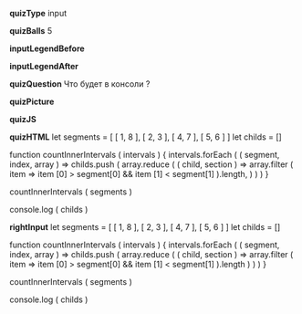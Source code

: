 ____quizType____
input

____quizBalls____
5


____inputLegendBefore____


____inputLegendAfter____



____quizQuestion____
Что будет в консоли ?

____quizPicture____


____quizJS____



____quizHTML____
let segments = [ [ 1, 8 ], [ 2, 3 ], [ 4, 7 ], [ 5, 6 ] ]
let childs = []

function countInnerIntervals ( intervals ) {
    intervals.forEach (
        ( segment, index, array ) => childs.push (
            array.reduce (
                ( child, section ) => array.filter ( item => item [0] > segment[0] && item [1] < segment[1] ).length,
            )
        )
    )
}

countInnerIntervals ( segments )

console.log ( childs )


____rightInput____
let segments = [ [ 1, 8 ], [ 2, 3 ], [ 4, 7 ], [ 5, 6 ] ]
let childs = []

function countInnerIntervals ( intervals ) {
    intervals.forEach (
        ( segment, index, array ) => childs.push (
            array.reduce (
                ( child, section ) => array.filter ( item => item [0] > segment[0] && item [1] < segment[1] ).length
            )
        )
    )
}

countInnerIntervals ( segments )

console.log ( childs )
